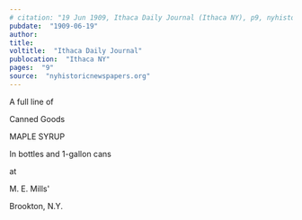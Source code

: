 ```yaml
---
# citation: "19 Jun 1909, Ithaca Daily Journal (Ithaca NY), p9, nyhistoricnewspapers.org."
pubdate:  "1909-06-19"
author: 
title: 
voltitle:  "Ithaca Daily Journal"
publocation:  "Ithaca NY"
pages:  "9"
source:  "nyhistoricnewspapers.org"
---
```


A full line of

Canned Goods

MAPLE SYRUP

In bottles and 1-gallon cans

at

M. E. Mills'

Brookton, N.Y. 


